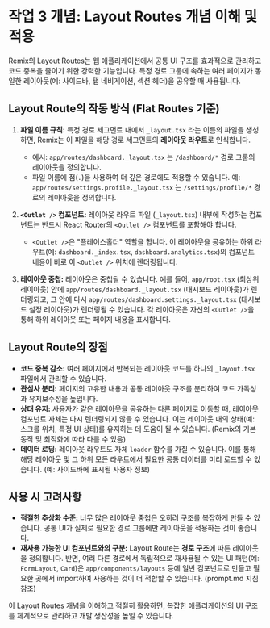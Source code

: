 # 작업 3 개념: Layout Routes 개념 이해 및 적용

Remix의 Layout Routes는 웹 애플리케이션에서 공통 UI 구조를 효과적으로 관리하고 코드 중복을 줄이기 위한 강력한 기능입니다. 특정 경로 그룹에 속하는 여러 페이지가 동일한 레이아웃(예: 사이드바, 탭 네비게이션, 섹션 헤더)을 공유할 때 사용됩니다.

## Layout Route의 작동 방식 (Flat Routes 기준)

1.  **파일 이름 규칙:** 특정 경로 세그먼트 내에서 `_layout.tsx` 라는 이름의 파일을 생성하면, Remix는 이 파일을 해당 경로 세그먼트의 **레이아웃 라우트**로 인식합니다.
    *   예시: `app/routes/dashboard._layout.tsx` 는 `/dashboard/*` 경로 그룹의 레이아웃을 정의합니다.
    *   파일 이름에 점(`.`)을 사용하여 더 깊은 경로에도 적용할 수 있습니다. 예: `app/routes/settings.profile._layout.tsx` 는 `/settings/profile/*` 경로의 레이아웃을 정의합니다.

2.  **`<Outlet />` 컴포넌트:** 레이아웃 라우트 파일 (`_layout.tsx`) 내부에 작성하는 컴포넌트는 반드시 React Router의 `<Outlet />` 컴포넌트를 포함해야 합니다.
    *   `<Outlet />`은 "플레이스홀더" 역할을 합니다. 이 레이아웃을 공유하는 하위 라우트(예: `dashboard._index.tsx`, `dashboard.analytics.tsx`)의 컴포넌트 내용이 바로 이 `<Outlet />` 위치에 렌더링됩니다.

3.  **레이아웃 중첩:** 레이아웃은 중첩될 수 있습니다. 예를 들어, `app/root.tsx` (최상위 레이아웃) 안에 `app/routes/dashboard._layout.tsx` (대시보드 레이아웃)가 렌더링되고, 그 안에 다시 `app/routes/dashboard.settings._layout.tsx` (대시보드 설정 레이아웃)가 렌더링될 수 있습니다. 각 레이아웃은 자신의 `<Outlet />`을 통해 하위 레이아웃 또는 페이지 내용을 표시합니다.

## Layout Route의 장점

*   **코드 중복 감소:** 여러 페이지에서 반복되는 레이아웃 코드를 하나의 `_layout.tsx` 파일에서 관리할 수 있습니다.
*   **관심사 분리:** 페이지의 고유한 내용과 공통 레이아웃 구조를 분리하여 코드 가독성과 유지보수성을 높입니다.
*   **상태 유지:** 사용자가 같은 레이아웃을 공유하는 다른 페이지로 이동할 때, 레이아웃 컴포넌트 자체는 다시 렌더링되지 않을 수 있습니다. 이는 레이아웃 내의 상태(예: 스크롤 위치, 특정 UI 상태)를 유지하는 데 도움이 될 수 있습니다. (Remix의 기본 동작 및 최적화에 따라 다를 수 있음)
*   **데이터 로딩:** 레이아웃 라우트도 자체 `loader` 함수를 가질 수 있습니다. 이를 통해 해당 레이아웃 및 그 하위 모든 라우트에서 필요한 공통 데이터를 미리 로드할 수 있습니다. (예: 사이드바에 표시될 사용자 정보)

## 사용 시 고려사항

*   **적절한 추상화 수준:** 너무 많은 레이아웃 중첩은 오히려 구조를 복잡하게 만들 수 있습니다. 공통 UI가 실제로 필요한 경로 그룹에만 레이아웃을 적용하는 것이 좋습니다.
*   **재사용 가능한 UI 컴포넌트와의 구분:** Layout Route는 **경로 구조**에 따른 레이아웃을 정의합니다. 반면, 여러 다른 경로에서 독립적으로 재사용될 수 있는 UI 패턴(예: `FormLayout`, `Card`)은 `app/components/layouts` 등에 일반 컴포넌트로 만들고 필요한 곳에서 import하여 사용하는 것이 더 적합할 수 있습니다. (prompt.md 지침 참조)

이 Layout Routes 개념을 이해하고 적절히 활용하면, 복잡한 애플리케이션의 UI 구조를 체계적으로 관리하고 개발 생산성을 높일 수 있습니다. 